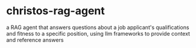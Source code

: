 # christos-rag-agent
a RAG agent that answers questions about a job applicant's qualifications and fitness to a specific position, using llm frameworks to provide context and reference answers
